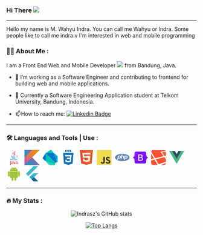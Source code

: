 <!-- ### Hi there 👋 -->
### Hi There <img src="https://media.giphy.com/media/hvRJCLFzcasrR4ia7z/giphy.gif" width="30px"/>
---
Hello my name is M. Wahyu Indra. You can call me Wahyu or Indra. Some people like to call me indra:v I'm interested in web and mobile programming

### :woman_technologist: About Me :

I am a Front End Web and Mobile Developer <img src="https://media.giphy.com/media/WUlplcMpOCEmTGBtBW/giphy.gif" width="30"> from Bandung, Java.

- :telescope: I’m working as a Software Engineer and contributing to frontend for building web and mobile applications.

- :seedling: Currently a Software Engineering Application student at Telkom University, Bandung, Indonesia.

- :mailbox:How to reach me: [![Linkedin Badge](https://img.shields.io/badge/-indrasz-blue?style=flat&logo=Linkedin&logoColor=white)](https://www.linkedin.com/in/indrasz/)

---

### :hammer_and_wrench: Languages and Tools | Use :

<div>
  <img src="https://github.com/devicons/devicon/blob/master/icons/java/java-original-wordmark.svg" title="Java" alt="Java" width="40" height="40"/>&nbsp;
  <img src="https://github.com/devicons/devicon/blob/master/icons/kotlin/kotlin-original.svg" title="Kotlin" alt="Kotlin" width="40" height="40"/>&nbsp;
  <img src="https://github.com/devicons/devicon/blob/master/icons/dart/dart-original.svg" title="Dart" alt="Dart" width="40" height="40"/>&nbsp;
  <img src="https://github.com/devicons/devicon/blob/master/icons/css3/css3-plain-wordmark.svg"  title="CSS3" alt="CSS" width="40" height="40"/>&nbsp;
  <img src="https://github.com/devicons/devicon/blob/master/icons/html5/html5-original.svg" title="HTML5" alt="HTML" width="40" height="40"/>&nbsp;
  <img src="https://github.com/devicons/devicon/blob/master/icons/javascript/javascript-original.svg" title="JavaScript" alt="JavaScript" width="40" height="40"/>&nbsp;
  <img src="https://github.com/devicons/devicon/blob/master/icons/php/php-plain.svg" title="Php" alt="Php" width="40" height="40"/>&nbsp;
  <img src="https://github.com/devicons/devicon/blob/master/icons/bootstrap/bootstrap-original.svg" title="Bootstrap" alt="Bootstrap" width="40" height="40"/>&nbsp;
  <img src="https://github.com/devicons/devicon/blob/master/icons/laravel/laravel-plain.svg" title="Laravel" alt="Laravel" width="40" height="40"/>&nbsp;
  <img src="https://github.com/devicons/devicon/blob/master/icons/vuejs/vuejs-original.svg" title="VueJs"  alt="VueJs" width="40" height="40"/>&nbsp;  
  <img src="https://github.com/devicons/devicon/blob/master/icons/android/android-original.svg" title="Android" alt="Android" width="40" height="40"/>&nbsp;
  <img src="https://github.com/devicons/devicon/blob/master/icons/flutter/flutter-original.svg" title="Flutter" alt="Flutter" width="40" height="40"/>&nbsp;
</div>

---

### :fire: My Stats :

<div align="center" display="flex">
  
  ![Indrasz's GitHub stats](https://github-readme-stats.vercel.app/api?username=indrasz&show_icons=true&theme=radical)

  [![Top Langs](https://github-readme-stats.vercel.app/api/top-langs/?username=indrasz&layout=compact)](https://github.com/indrasz/github-readme-stats)
  
</div>

